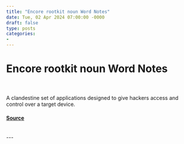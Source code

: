 ```yaml
---
title: "Encore rootkit noun Word Notes"
date: Tue, 02 Apr 2024 07:00:00 -0000
draft: false
type: posts
categories: 
- 
---
```

# Encore rootkit noun Word Notes

<br/>

<br/>
A clandestine set of applications designed to give hackers access and control over a target device.

#### [Source](https://thecyberwire.com/podcasts/word-notes/25/notes)

<br/>
---
